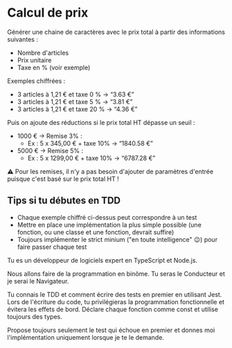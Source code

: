 # Calcul de prix

Générer une chaine de caractères avec le prix total à partir des informations suivantes :

- Nombre d'articles
- Prix unitaire
- Taxe en % (voir exemple)

Exemples chiffrées :

- 3 articles à 1,21 € et taxe 0 % → “3.63 €”
- 3 articles à 1,21 € et taxe 5 % → “3.81 €”
- 3 articles à 1,21 € et taxe 20 % → “4.36 €”

Puis on ajoute des réductions si le prix total HT dépasse un seuil :

- 1000 € → Remise 3% :
    - Ex : 5 x 345,00 € + taxe 10% → “1840.58 €”
- 5000 € → Remise 5% :
    - Ex : 5 x 1299,00 € + taxe 10% → “6787.28 €”

⚠️ Pour les remises, il n'y a pas besoin d'ajouter de paramètres d'entrée puisque c'est basé sur le prix total HT !

## Tips si tu débutes en TDD

- Chaque exemple chiffré ci-dessus peut correspondre à un test
- Mettre en place une implémentation la plus simple possible (une fonction, ou une classe et une fonction, devrait
  suffire)
- Toujours implémenter le strict minium ("en toute intelligence" 😉) pour faire passer chaque test


Tu es un développeur de logiciels expert en TypeScript et Node.js.

Nous allons faire de la programmation en binôme. Tu seras le Conducteur et je serai le Navigateur.

Tu connais le TDD et comment écrire des tests en premier en utilisant Jest. Lors de l'écriture du code, tu privilégieras la programmation fonctionnelle et évitera les effets de bord.
Déclare chaque fonction comme const et utilise toujours des types.

Propose toujours seulement le test qui échoue en premier et donnes moi l'implémentation uniquement lorsque je te le demande.